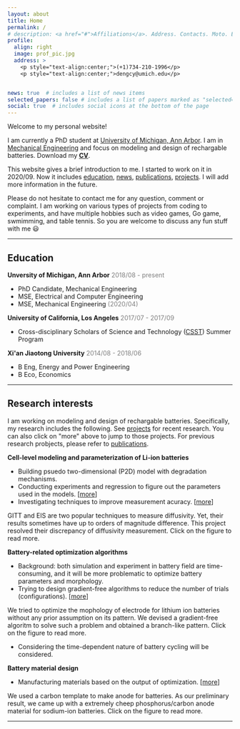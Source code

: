 ```yaml
---
layout: about
title: Home
permalink: /
# description: <a href="#">Affiliations</a>. Address. Contacts. Moto. Etc.
profile:
  align: right
  image: prof_pic.jpg
  address: >
    <p style="text-align:center;">(+1)734-210-1996</p>
    <p style="text-align:center;">dengcy@umich.edu</p>


news: true  # includes a list of news items
selected_papers: false # includes a list of papers marked as "selected={true}"
social: true  # includes social icons at the bottom of the page
---
```


Welcome to my personal website!

I am currently a PhD student at [University of Michigan, Ann Arbor](https://umich.edu/). I am in [Mechanical Engineering](https://me.engin.umich.edu/) and focus on modeling and design of rechargable batteries. Download my [**CV**](assets/pdf/resume.pdf).


This website gives a brief introduction to me. I started to work on it in 2020/09. Now it includes [education](#education), [news](#education), [publications](/publications/index.html), [projects](/projects/index.html). I will add more information in the future.  

Please do not hesitate to contact me for any question, comment or complaint. I am working on various types of projects from coding to experiments, and have multiple hobbies such as video games, Go game, swmimming, and table tennis. So you are welcome to discuss any fun stuff with me :smiley: 

---

## Education 
	
**Unversity of Michigan, Ann Arbor** <span style="color:grey">2018/08 - present</span>



* PhD Candidate, Mechanical Engineering
* MSE, Electrical and Computer Engineering <span style="color:grey"></span>
* MSE, Mechanical Engineering <span style="color:grey">(2020/04)</span>

**University of California, Los Angeles** <span style="color:grey">2017/07 - 2017/09</span>


* Cross-disciplinary Scholars of Science and Technology ([CSST](http://csst.ucla.edu/)) Summer Program

	
**Xi'an Jiaotong University** <span style="color:grey">2014/08 - 2018/06</span>
* B Eng, Energy and Power Engineering 
* B Eco, Economics

---
## Research interests 
	
  I am working on modeling and design of rechargable batteries. Specifically, my research includes the following. See [projects](/projects/index.html) for recent research. You can also click on "more" above to jump to those projects. For previous research probjects, please refer to [publications](/publications/index.html).

**Cell-level modeling and parameterization of Li-ion batteries** 

* Building psuedo two-dimensional (P2D) model with degradation mechanisms. 
* Conducting experiments and regression to figure out the parameters used in the models. [[more](/projects/parameter)]
* Investigating techniques to improve measurement acuracy. [[more](/projects/gitteis)]
<div class="row justify-content-md-center">
    <div class="col-sm-6 mt-3 mt-md-0">
        <a href="{{ '/projects/gitteis' | relative_url }}"><img class="img-fluid rounded z-depth-1" src="{{ '/assets/img/p2_1.png' | relative_url }}" alt="" title="click to read more"/></a>
    </div>
</div>
<div class="caption-left">
  GITT and EIS are two popular techniques to measure diffusivity. Yet, their results sometimes have up to orders of magnitude difference. This project resolved their discrepancy of diffusivity measurement. Click on the figure to read more. 
</div>

**Battery-related optimization algorithms** 


* Background: both simulation and experiment in battery field are time-consuming, and it will be more problematic to optimize battery parameters and morphology. 
* Trying to design gradient-free algorithms to reduce the number of trials (configurations).  [[more](/projects/solo)]

<div class="row justify-content-md-center">
    <div class="col-sm-6 mt-3 mt-md-0">
        <a href="{{ '/projects/solo' | relative_url }}"><img class="img-fluid rounded z-depth-1" src="{{ '/assets/img/p1_3.png' | relative_url }}" alt="" title="click to read more"/></a>
    </div>
</div>
<div class="caption-left">
  We tried to optimize the mophology of electrode for lithium ion batteries without any prior assumption on its pattern. We devised a gradient-free algoritm to solve such a problem and obtained a branch-like pattern. Click on the figure to read more. 
</div>

* Considering the time-dependent nature of battery cycling will be considered. 

	
**Battery material design**
* Manufacturing materials based on the output of optimization. [[more](/projects/pcx)]


<div class="row justify-content-md-center">
    <div class="col-sm-6 mt-3 mt-md-0">
        <a href="{{ '/projects/pcx' | relative_url }}"><img class="img-fluid rounded z-depth-1" src="{{ '/assets/img/p3_0.png' | relative_url }}" alt="" title="click to read more"/></a>
    </div>
</div>
<div class="caption-left">
  We used a carbon template to make anode for batteries. As our preliminary result, we came up with a extremely cheep phosphorus/carbon anode material for sodium-ion batteries. Click on the figure to read more. 
</div>



---